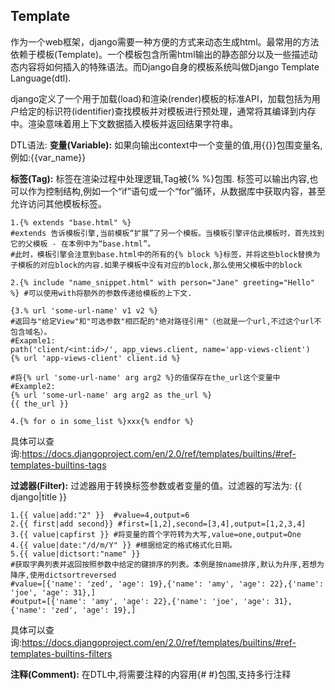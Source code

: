 ## Template

作为一个web框架，django需要一种方便的方式来动态生成html。最常用的方法依赖于模板(Template)。一个模板包含所需html输出的静态部分以及一些描述动态内容将如何插入的特殊语法。而Django自身的模板系统叫做Django Template Language(dtl).

django定义了一个用于加载(load)和渲染(render)模板的标准API，加载包括为用户给定的标识符(identifier)查找模板并对模板进行预处理，通常将其编译到内存中。渲染意味着用上下文数据插入模板并返回结果字符串。

DTL语法:
**变量(Variable):** 如果向输出context中一个变量的值,用{{}}包围变量名,例如:{{var_name}}

**标签(Tag):** 标签在渲染过程中处理逻辑,Tag被{% %}包围.
标签可以输出内容,也可以作为控制结构,例如一个“if”语句或一个“for”循环，从数据库中获取内容，甚至允许访问其他模板标签。
```django
1.{% extends "base.html" %} 
#extends 告诉模板引擎,当前模板“扩展”了另一个模板。当模板引擎评估此模板时，首先找到它的父模板 - 在本例中为“base.html”。
#此时，模板引擎会注意到base.html中的所有的{% block %}标签，并将这些block替换为子模板的对应block的内容.如果子模板中没有对应的block,那么使用父模板中的block

2.{% include "name_snippet.html" with person="Jane" greeting="Hello" %} #可以使用with将额外的参数传递给模板的上下文.

{3.% url 'some-url-name' v1 v2 %} 
#返回与"给定View"和"可选参数"相匹配的"绝对路径引用"（也就是一个url,不过这个url不包含域名）。
#Exapmle1:
path('client/<int:id>/', app_views.client, name='app-views-client')
{% url 'app-views-client' client.id %}

#将{% url 'some-url-name' arg arg2 %}的值保存在the_url这个变量中 
#Example2:
{% url 'some-url-name' arg arg2 as the_url %}
{{ the_url }}

4.{% for o in some_list %}xxx{% endfor %}
```

具体可以查询:https://docs.djangoproject.com/en/2.0/ref/templates/builtins/#ref-templates-builtins-tags

**过滤器(Filter):** 过滤器用于转换标签参数或者变量的值。过滤器的写法为: {{ django|title }}
```django
1.{{ value|add:"2" }}  #value=4,output=6
2.{{ first|add second}} #first=[1,2],second=[3,4],output=[1,2,3,4]
3.{{ value|capfirst }} #将变量的首个字符转为大写,value=one,output=One
4.{{ value|date:"/d/m/Y" }} #根据给定的格式格式化日期。
5.{{ value|dictsort:"name" }}
#获取字典列表并返回按照参数中给定的键排序的列表。本例是按name排序,默认为升序,若想为降序,使用dictsortreversed
#value=[{'name': 'zed', 'age': 19},{'name': 'amy', 'age': 22},{'name': 'joe', 'age': 31},]
#output=[{'name': 'amy', 'age': 22},{'name': 'joe', 'age': 31},{'name': 'zed', 'age': 19},]
```
具体可以查询:https://docs.djangoproject.com/en/2.0/ref/templates/builtins/#ref-templates-builtins-filters

**注释(Comment):** 在DTL中,将需要注释的内容用{# #}包围,支持多行注释 